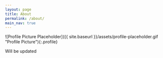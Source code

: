 ```yaml
---
layout: page
title: About
permalink: /about/
main_nav: true
---
```


![Profile Picture Placeholder]({{ site.baseurl }}/assets/profile-placeholder.gif "Profile Picture"){:.profile}

Will be updated